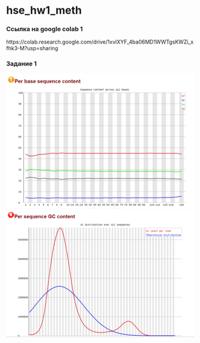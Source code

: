 # hse_hw1_meth

<h3>Ссылка на google colab 1</h3> 
https://colab.research.google.com/drive/1xvIXYF_4ba06MD1WWTgsKWZi_xfhk3-M?usp=sharing

<h3>Задание 1</h3> 

![](https://github.com/ZhukovaJul/hse_hw1_meth/blob/54f3ec8feaa96a175e76467a76bb20b4fc1be305/img/1.1.PNG)
![](https://github.com/ZhukovaJul/hse_hw1_meth/blob/54f3ec8feaa96a175e76467a76bb20b4fc1be305/img/1.2.PNG)
